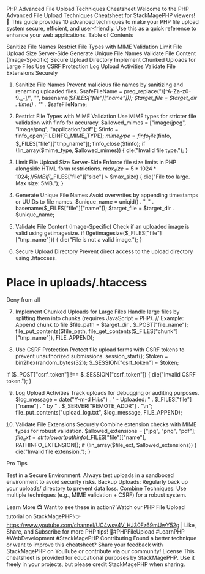 PHP Advanced File Upload Techniques Cheatsheet
Welcome to the PHP Advanced File Upload Techniques Cheatsheet for StackMagePHP viewers! 🚀 This guide provides 10 advanced techniques to make your PHP file upload system secure, efficient, and user-friendly. Use this as a quick reference to enhance your web applications.
Table of Contents

Sanitize File Names
Restrict File Types with MIME Validation
Limit File Upload Size Server-Side
Generate Unique File Names
Validate File Content (Image-Specific)
Secure Upload Directory
Implement Chunked Uploads for Large Files
Use CSRF Protection
Log Upload Activities
Validate File Extensions Securely

1. Sanitize File Names
Prevent malicious file names by sanitizing and renaming uploaded files.
$safeFileName = preg_replace("/[^A-Za-z0-9._-]/", "", basename($_FILES["file"]["name"]));
$target_file = $target_dir . time() . "_" . $safeFileName;

2. Restrict File Types with MIME Validation
Use MIME types for stricter file validation with finfo for accuracy.
$allowed_mimes = ["image/jpeg", "image/png", "application/pdf"];
$finfo = finfo_open(FILEINFO_MIME_TYPE);
$mime_type = finfo_file($finfo, $_FILES["file"]["tmp_name"]);
finfo_close($finfo);
if (!in_array($mime_type, $allowed_mimes)) {
    die("Invalid file type.");
}

3. Limit File Upload Size Server-Side
Enforce file size limits in PHP alongside HTML form restrictions.
$max_size = 5 * 1024 * 1024; // 5MB
if ($_FILES["file"]["size"] > $max_size) {
    die("File too large. Max size: 5MB.");
}

4. Generate Unique File Names
Avoid overwrites by appending timestamps or UUIDs to file names.
$unique_name = uniqid() . "_" . basename($_FILES["file"]["name"]);
$target_file = $target_dir . $unique_name;

5. Validate File Content (Image-Specific)
Check if an uploaded image is valid using getimagesize.
if (!getimagesize($_FILES["file"]["tmp_name"])) {
    die("File is not a valid image.");
}

6. Secure Upload Directory
Prevent direct access to the upload directory using .htaccess.
# Place in uploads/.htaccess
Deny from all

7. Implement Chunked Uploads for Large Files
Handle large files by splitting them into chunks (requires JavaScript + PHP).
// Example: Append chunk to file
$file_path = $target_dir . $_POST["file_name"];
file_put_contents($file_path, file_get_contents($_FILES["chunk"]["tmp_name"]), FILE_APPEND);

8. Use CSRF Protection
Protect file upload forms with CSRF tokens to prevent unauthorized submissions.
session_start();
$token = bin2hex(random_bytes(32));
$_SESSION["csrf_token"] = $token;

<input type="hidden" name="csrf_token" value="<?php echo $token; ?>">

if ($_POST["csrf_token"] !== $_SESSION["csrf_token"]) {
    die("Invalid CSRF token.");
}

9. Log Upload Activities
Track uploads for debugging or auditing purposes.
$log_message = date("Y-m-d H:i:s") . " - Uploaded: " . $_FILES["file"]["name"] . " by " . $_SERVER["REMOTE_ADDR"] . "\n";
file_put_contents("upload_log.txt", $log_message, FILE_APPEND);

10. Validate File Extensions Securely
Combine extension checks with MIME types for robust validation.
$allowed_extensions = ["jpg", "png", "pdf"];
$file_ext = strtolower(pathinfo($_FILES["file"]["name"], PATHINFO_EXTENSION));
if (!in_array($file_ext, $allowed_extensions)) {
    die("Invalid file extension.");
}

Pro Tips

Test in a Secure Environment: Always test uploads in a sandboxed environment to avoid security risks.
Backup Uploads: Regularly back up your uploads/ directory to prevent data loss.
Combine Techniques: Use multiple techniques (e.g., MIME validation + CSRF) for a robust system.

Learn More
📺 Want to see these in action? Watch our PHP File Upload tutorial on StackMagePHP!👉 https://www.youtube.com/channel/UC4wsv4V_HJ30Fz69mUwY52g | Like, Share, and Subscribe for more PHP tips! 🚀#PHPFileUpload #LearnPHP #WebDevelopment #StackMagePHP
Contributing
Found a better technique or want to improve this cheatsheet? Share your feedback with StackMagePHP on YouTube or contribute via our community!
License
This cheatsheet is provided for educational purposes by StackMagePHP. Use it freely in your projects, but please credit StackMagePHP when sharing.
